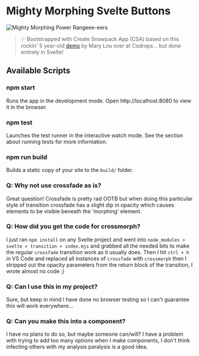 # Mighty Morphing Svelte Buttons

![Mighty Morphing Power Rangeee-eers](https://mighty-morphing-buttons.web.app/its-morphing-time.jpg)

> ✨ Bootstrapped with Create Snowpack App (CSA) based on this rockin' 5 year-old [demo](https://tympanus.net/Development/ButtonComponentMorph/index.html) by Mary Lou over at Codrops... but done entirely in Svelte!

## Available Scripts

### npm start

Runs the app in the development mode.
Open http://localhost:8080 to view it in the browser.

### npm test

Launches the test runner in the interactive watch mode.
See the section about running tests for more information.

### npm run build

Builds a static copy of your site to the `build/` folder.

### Q: Why not use crossfade as is?

Great question! Crossfade is pretty rad OOTB but when doing this particular style of transition crossfade has a slight dip in opacity which causes elements to be visible beneath the 'morphing' element. 

### Q: How did you get the code for crossmorph?

I just ran `npm install` on any Svelte project and went into `node_modules > svelte > transition > index.mjs` and grabbed all the needed bits to make the regular `crossfade` transition work as it usually does. Then I hit `ctrl + h` in VS Code and replaced all instances of `crossfade` with `crossmorph` then I stripped out the opacity parameters from the return block of the transition, I wrote almost no code ;)

### Q: Can I use this in my project?

Sure, but keep in mind I have done no browser testing so I can't guarantee this will work everywhere...

### Q: Can you make this into a component?

I have no plans to do so, but maybe someone can/will? I have a problem with trying to add too many options when I make components, I don't think infecting others with my analysis paralysis is a good idea.
